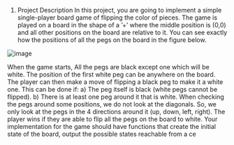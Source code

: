 1. Project Description
In this project, you are going to implement a simple single-player board game of flipping
the color of pieces. The game is played on a board in the shape of a ’+’ where the
middle position is (0,0) and all other positions on the board are relative to it. You can
see exactly how the positions of all the pegs on the board in the figure below.

![image](https://github.com/user-attachments/assets/7eda1255-44a8-47bc-9235-0c453ec1abf1)

When the game starts, All the pegs are black except one which will be white. The
position of the first white peg can be anywhere on the board. The player can then make
a move of flipping a black peg to make it a white one. This can be done if:
a) The peg itself is black (white pegs cannot be flipped).
b) There is at least one peg around it that is white.
When checking the pegs around some positions, we do not look at the diagonals. So, we
only look at the pegs in the 4 directions around it (up, down, left, right). The player
wins if they are able to flip all the pegs on the board to white.
Your implementation for the game should have functions that create the initial state of
the board, output the possible states reachable from a ce
